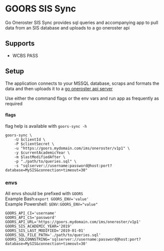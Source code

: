 # GOORS SIS Sync

Go Oneroster SIS Sync provides sql queries and accompanying app to
pull data from an SIS database and uploads to a go oneroster api

## Supports

* WCBS PASS

## Setup

The application connects to your MSSQL database, scraps and formats
the data and then uploads it to a 
[go oneroster api server](https://github.com/fffnite/go-oneroster)

Use either the command flags or the env vars and run app as
frequently as required

#### flags

flag help is available with `goors-sync -h`

```
goors-sync \
    -U $clientId \
    -P $clientSecret \
    -u "https://goors.mydomain.com/ims/oneroster/v1p1" \
    -y $currentAcademicYear \
    -m $lastModifiedAfter \
    -p "./path/to/queries.sql" \
    -s "sqlserver://username:password@host:port?database=MySIS&connection+timeout=30"
```

### envs

All envs should be prefixed with `GOORS`  
Example Bash:`export GOORS_ENV='value'`  
Example Powershell: `$ENV:GOORS_ENV="value"`  

``` 
GOORS_API_CI='username'
GOORS_API_CS='password'
GOORS_API_URL='https://goors.mydomain.com/ims/oneroster/v1p1'
GOORS_SIS_ACADEMIC_YEAR='2019'
GOORS_SIS_LAST_MODIFIED='2019-01-01'
GOORS_SQL_FILE_PATH='./path/to/queries.sql'
GOORS_SQLCONNSTRING='sqlserver://username:password@host:port?database=MySIS&connection+timeout=30'
```

